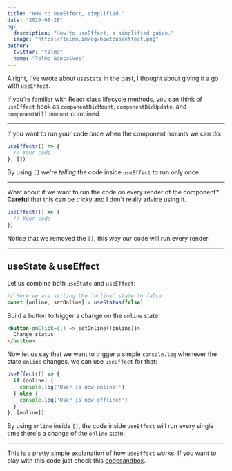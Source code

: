 ```yaml
---
title: "How to useEffect, simplified."
date: "2020-08-28"
og:
  description: "How to useEffect, a simplified guide."
  image: "https://telmo.im/og/howtouseeffect.png"
author:
  twitter: "telmo"
  name: "Telmo Goncalves"
---
```


Alright, I've wrote about `useState` in the past, I thought about giving it a go with `useEffect`.

If you’re familiar with React class lifecycle methods, you can think of `useEffect` hook
as `componentDidMount`, `componentDidUpdate`, and `componentWillUnmount` combined.

---

If you want to run your code once when the component mounts we can do:

```js
useEffect(() => {
  // Your code
}, [])
```

By using `[]` we're _telling_ the code inside `useEffect` to run only once.

---

What about if we want to run the code on every render of the component? **Careful** that
this can be tricky and I don't really advice using it.

```js
useEffect(() => {
  // Your code
})
```

Notice that we removed the `[]`, this way our code will run every render.

---

## useState & useEffect

Let us combine both `useState` and `useEffect`:

```js
// Here we are setting the `online` state to false
const [online, setOnline] = useStatus(false)
```

Build a button to trigger a change on the `online` state:

```html
<button onClick={() => setOnline(!online)}>
  Change status
</button>
```

Now let us say that we want to trigger a simple `console.log` whenever
the state `online` changes, we can use `useEffect` for that:

```js
useEffect(() => {
  if (online) {
    console.log('User is now online!')
  } else {
    console.log('User is now offline!')
  }
}, [online])
```

By using `online` inside `[]`, the code inside `useEffect` will run every
single time there's a change of the `online` state.

---

This is a pretty simple explanation of how `useEffect` works. If you want to play with
this code just check this [codesandbox](https://codesandbox.io/s/priceless-dijkstra-xs058).
